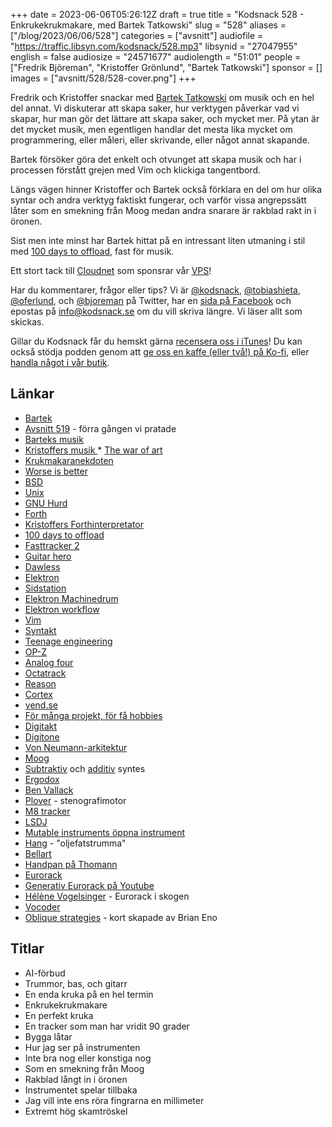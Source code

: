 +++
date = 2023-06-06T05:26:12Z
draft = true
title = "Kodsnack 528 - Enkrukekrukmakare, med Bartek Tatkowski"
slug = "528"
aliases = ["/blog/2023/06/06/528"]
categories = ["avsnitt"]
audiofile = "https://traffic.libsyn.com/kodsnack/528.mp3"
libsynid = "27047955"
english = false
audiosize = "24571677"
audiolength = "51:01"
people = ["Fredrik Björeman", "Kristoffer Grönlund", "Bartek Tatkowski"]
sponsor = []
images = ["avsnitt/528/528-cover.png"]
+++

Fredrik och Kristoffer snackar med [Bartek Tatkowski](https://brtk.se/) om musik och en hel del annat. Vi diskuterar att skapa saker, hur verktygen påverkar vad vi skapar, hur man gör det lättare att skapa saker, och mycket mer. På ytan är det mycket musik, men egentligen handlar det mesta lika mycket om programmering, eller måleri, eller skrivande, eller något annat skapande.

Bartek försöker göra det enkelt och otvunget att skapa musik och har i processen förstått grejen med Vim och klickiga tangentbord.

Längs vägen hinner Kristoffer och Bartek också förklara en del om hur olika syntar och andra verktyg faktiskt fungerar, och varför vissa angrepssätt låter som en smekning från Moog medan andra snarare är rakblad rakt in i öronen.

Sist men inte minst har Bartek hittat på en intressant liten utmaning i stil med [100 days to offload](https://100daystooffload.com/), fast för musik.

Ett stort tack till [Cloudnet](https://www.cloudnet.se) som sponsrar vår [VPS](https://en.wikipedia.org/wiki/Virtual_private_server)!

Har du kommentarer, frågor eller tips? Vi är [@kodsnack](https://www.twitter.com/kodsnack), [@tobiashieta](https://www.twitter.com/tobiashieta), [@oferlund](https://www.twitter.com/oferlund), och [@bjoreman](https://www.twitter.com/bjoreman) på Twitter, har en [sida på Facebook](https://www.facebook.com/kodsnack) och epostas på [info@kodsnack.se](mailto:info@kodsnack.se) om du vill skriva längre. Vi läser allt som skickas.

Gillar du Kodsnack får du hemskt gärna [recensera oss i iTunes](https://itunes.apple.com/se/podcast/kodsnack/id561631498?l=en)! Du kan också stödja podden genom att <a href="https://ko-fi.com/kodsnack" rel="payment">ge oss en kaffe (eller två!) på Ko-fi</a>, eller [handla något i vår butik](https://shop.spreadshirt.se/kodsnack/).

## Länkar ##
* [Bartek](https://brtk.se/)
* [Avsnitt 519](https://kodsnack.se/519/) - förra gången vi pratade
* [Barteks musik](https://vimeo.com/user10738607)
* [Kristoffers musik
](https://oferlund.bandcamp.com/)* [The war of art](https://stevenpressfield.com/books/the-war-of-art/)
* [Krukmakaranekdoten](https://austinkleon.com/2020/12/10/quantity-leads-to-quality-the-origin-of-a-parable/)
* [Worse is better](https://www.dreamsongs.com/WorseIsBetter.html)
* [BSD](https://en.wikipedia.org/wiki/Berkeley_Software_Distribution)
* [Unix](https://en.wikipedia.org/wiki/Unix)
* [GNU Hurd](https://en.wikipedia.org/wiki/GNU_Hurd)
* [Forth](https://en.wikipedia.org/wiki/Forth_%28programming_language%29)
* [Kristoffers Forthinterpretator](https://github.com/krig/frust/)
* [100 days to offload](https://100daystooffload.com/)
* [Fasttracker 2](https://en.wikipedia.org/wiki/FastTracker_2)
* [Guitar hero](https://en.wikipedia.org/wiki/Guitar_Hero)
* [Dawless](https://macprovideo.com/article/audio-hardware/how-to-make-music-without-a-computer-my-dawless-setup)
* [Elektron](https://www.elektron.se/en/)
* [Sidstation](https://www.elektron.se/se/legacy)
* [Elektron Machinedrum](https://www.vintagesynth.com/misc/machinedrum.php)
* [Elektron workflow](https://www.youtube.com/watch?v=46nJ5OqFTag)
* [Vim](https://en.wikipedia.org/wiki/Vim_%28text_editor%29)
* [Syntakt](https://www.elektron.se/en/syntakt-explorer)
* [Teenage engineering](https://teenage.engineering/)
* [OP-Z](https://teenage.engineering/products/op-z)
* [Analog four](https://www.elektron.se/en/analog-four-mkii-explorer)
* [Octatrack](https://www.elektron.se/en/octratrack-mkii-explorer)
* [Reason](https://reasonstudios.com/)
* [Cortex](https://www.relay.fm/cortex)
* [vend.se](https://vend.se/)
* [För många projekt, för få hobbies](https://kodsnack.se/440/)
* [Digitakt](https://www.elektron.se/en/digitakt-explorer)
* [Digitone](https://www.elektron.se/en/digitone-explorer)
* [Von Neumann-arkitektur](https://en.wikipedia.org/wiki/Von_Neumann_architecture)
* [Moog](https://en.wikipedia.org/wiki/Robert_Moog)
* [Subtraktiv](https://en.wikipedia.org/wiki/Subtractive_synthesis) och [additiv](https://en.wikipedia.org/wiki/Additive_synthesis) syntes
* [Ergodox](https://ergodox-ez.com/)
* [Ben Vallack](http://benvallack.com/)
* [Plover](https://www.openstenoproject.org/plover/) - stenografimotor
* [M8 tracker](https://dirtywave.com/products/m8-tracker)
* [LSDJ](https://www.littlesounddj.com/lsd/index.php)
* [Mutable instruments öppna instrument](https://github.com/pichenettes/)
* [Hang](https://en.wikipedia.org/wiki/Hang_%28instrument%29) - "oljefatstrumma"
* [Bellart](http://bellart.es/)
* [Handpan på Thomann](https://www.thomann.de/se/search_dir.html?sw=handpan&smcs=f45abc_556)
* [Eurorack](https://en.wikipedia.org/wiki/Eurorack)
* [Generativ Eurorack på Youtube](https://www.youtube.com/results?search_query=generative+eurorack)
* [Hélène Vogelsinger](https://www.youtube.com/@HeleneVogelsinger) - Eurorack i skogen
* [Vocoder](https://en.wikipedia.org/wiki/Vocoder)
* [Oblique strategies](https://en.wikipedia.org/wiki/Oblique_Strategies) - kort skapade av Brian Eno

## Titlar ##
* AI-förbud
* Trummor, bas, och gitarr
* En enda kruka på en hel termin
* Enkrukekrukmakare
* En perfekt kruka
* En tracker som man har vridit 90 grader
* Bygga låtar
* Hur jag ser på instrumenten
* Inte bra nog eller konstiga nog
* Som en smekning från Moog
* Rakblad långt in i öronen
* Instrumentet spelar tillbaka
* Jag vill inte ens röra fingrarna en millimeter
* Extremt hög skamtröskel